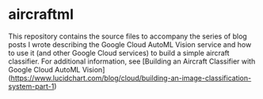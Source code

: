 # aircraftml
This repository contains the source files to accompany the series of blog posts I wrote describing the Google Cloud AutoML Vision service and how to use it (and other Google Cloud services) to build a simple aircraft classifier. For additional information, see [Building an Aircraft Classifier with Google Cloud AutoML Vision] (https://www.lucidchart.com/blog/cloud/building-an-image-classification-system-part-1)
